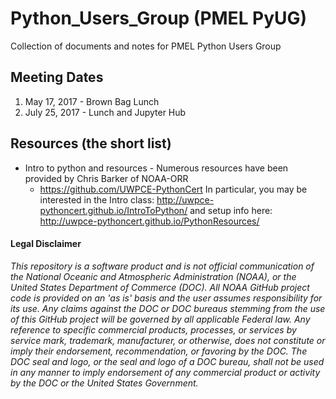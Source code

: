 # Python_Users_Group (PMEL PyUG)
Collection of documents and notes for PMEL Python Users Group

## Meeting Dates
1. May 17, 2017 - Brown Bag Lunch
1. July 25, 2017 - Lunch and Jupyter Hub

## Resources (the short list)

* Intro to python and resources - Numerous resources have been provided by Chris Barker of NOAA-ORR
    * https://github.com/UWPCE-PythonCert
    In particular, you may be interested in the Intro class:
    http://uwpce-pythoncert.github.io/IntroToPython/
    and setup info here:
    http://uwpce-pythoncert.github.io/PythonResources/

#### Legal Disclaimer
*This repository is a software product and is not official communication
of the National Oceanic and Atmospheric Administration (NOAA), or the
United States Department of Commerce (DOC). All NOAA GitHub project
code is provided on an 'as is' basis and the user assumes responsibility
for its use. Any claims against the DOC or DOC bureaus stemming from
the use of this GitHub project will be governed by all applicable Federal
law. Any reference to specific commercial products, processes, or services
by service mark, trademark, manufacturer, or otherwise, does not constitute
or imply their endorsement, recommendation, or favoring by the DOC.
The DOC seal and logo, or the seal and logo of a DOC bureau, shall not
be used in any manner to imply endorsement of any commercial product
or activity by the DOC or the United States Government.*

